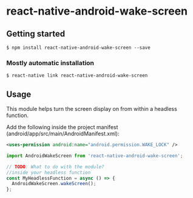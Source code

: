 # react-native-android-wake-screen

## Getting started

`$ npm install react-native-android-wake-screen --save`

### Mostly automatic installation

`$ react-native link react-native-android-wake-screen`

## Usage
This module helps turn the screen display on from within a headless function.

Add the following inside the project manifest (android/app/src/main/AndroidManifest.xml):
```xml
<uses-permission android:name="android.permission.WAKE_LOCK" />
```

```javascript
import AndroidWakeScreen from 'react-native-android-wake-screen';

// TODO: What to do with the module?
//inside your headless function
const MyHeadlessFunction = async () => {
  AndroidWakeScreen.wakeScreen();
};
```
